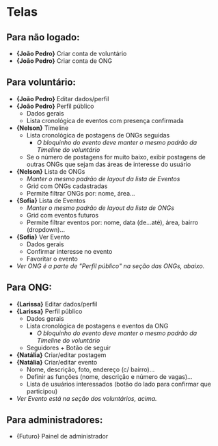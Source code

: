# Telas

## Para não logado:
- **{João Pedro}** Criar conta de voluntário
- **{João Pedro}** Criar conta de ONG

## Para voluntário:
- **{João Pedro}** Editar dados/perfil
- **{João Pedro}** Perfil público
  - Dados gerais
  - Lista cronológica de eventos com presença confirmada
- **{Nelson}** Timeline
  - Lista cronológica de postagens de ONGs seguidas
    - *O bloquinho do evento deve manter o mesmo padrão da Timeline do voluntário*
  - Se o número de postagens for muito baixo, exibir postagens de outras ONGs que sejam das áreas de interesse do usuário
- **{Nelson}** Lista de ONGs
  - *Manter o mesmo padrão de layout da lista de Eventos*
  - Grid com ONGs cadastradas
  - Permite filtrar ONGs por: nome, área...
- **{Sofia}** Lista de Eventos
  - *Manter o mesmo padrão de layout da lista de ONGs*
  - Grid com eventos futuros
  - Permite filtrar eventos por: nome, data (de...até), área, bairro (dropdown)...
- **{Sofia}** Ver Evento
  - Dados gerais
  - Confirmar interesse no evento
  - Favoritar o evento
- *Ver ONG é a parte de "Perfil público" na seção das ONGs, abaixo.*

## Para ONG:
- **{Larissa}** Editar dados/perfil
- **{Larissa}** Perfil público
  - Dados gerais
  - Lista cronológica de postagens e eventos da ONG
    - *O bloquinho do evento deve manter o mesmo padrão da Timeline do voluntário*
  - Seguidores + Botão de seguir
- **{Natália}** Criar/editar postagem
- **{Natália}** Criar/editar evento
  - Nome, descrição, foto, endereço (c/ bairro)...
  - Definir as funções (nome, descrição e número de vagas)...
  - Lista de usuários interessados (botão do lado para confirmar que participou)
- *Ver Evento está na seção dos voluntários, acima.*
  
## Para administradores:
- {Futuro} Painel de administrador
 
